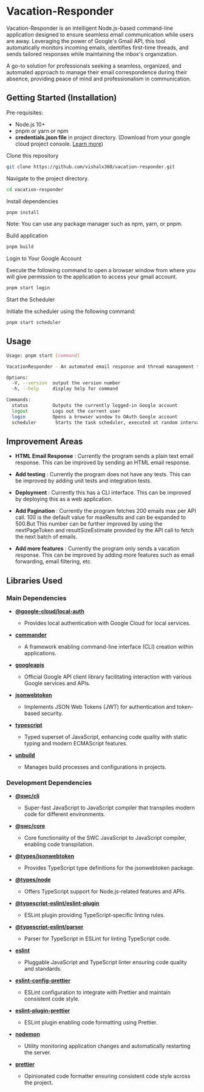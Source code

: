 # Vacation-Responder

Vacation-Responder is an intelligent Node.js-based command-line application designed to ensure seamless email communication while users are away. Leveraging the power of Google's Gmail API, this tool automatically monitors incoming emails, identifies first-time threads, and sends tailored responses while maintaining the inbox's organization.

A go-to solution for professionals seeking a seamless, organized, and automated approach to manage their email correspondence during their absence, providing peace of mind and professionalism in communication.

## Getting Started (Installation)

Pre-requisites:

- Node.js 10+
- pnpm or yarn or npm
- **credentials.json file** in project directory. (Download from your google cloud project console. [Learn more](https://developers.google.com/gmail/api/quickstart/nodejs))

Clone this repository

```bash
git clone https://github.com/vishalx360/vacation-responder.git
```

Navigate to the project directory.

```bash
cd vacation-responder
```

Install dependencies

```bash
pnpm install
```

Note: You can use any package manager such as npm, yarn, or pnpm.

Build application

```bash
pnpm build
```

Login to Your Google Account

Execute the following command to open a browser window from where you will give permission to the application to access your gmail account.

```bash
pnpm start login
```

Start the Scheduler

Initiate the scheduler using the following command:

```bash
pnpm start scheduler
```

## Usage

```bash
Usage: pnpm start [command]

VacationResponder - An automated email response and thread management tool.

Options:
  -V, --version  output the version number
  -h, --help     display help for command

Commands:
  status         Outputs the currently logged-in Google account
  logout         Logs out the current user
  login          Opens a browser window to OAuth Google account
  scheduler       Starts the task scheduler, executed at random intervals (ranging from 45 to 120 seconds)
```

## Improvement Areas

- **HTML Email Response** : Currently the program sends a plain text email response. This can be improved by sending an HTML email response.

- **Add testing** : Currently the program does not have any tests. This can be improved by adding unit tests and integration tests.

- **Deployment** : Currently this has a CLI interface. This can be improved by deploying this as a web application.

- **Add Pagination** : Currently the program fetches 200 emails max per API call. 100 is the default value for maxResults and can be expanded to 500.But This number can be further improved by using the nextPageToken and resultSizeEstimate provided by the API call to fetch the next batch of emails.

- **Add more features** : Currently the program only sends a vacation response. This can be improved by adding more features such as email forwarding, email filtering, etc.

## Libraries Used

### Main Dependencies

- **[@google-cloud/local-auth](https://www.npmjs.com/package/@google-cloud/local-auth)**

  - Provides local authentication with Google Cloud for local services.

- **[commander](https://www.npmjs.com/package/commander)**

  - A framework enabling command-line interface (CLI) creation within applications.

- **[googleapis](https://www.npmjs.com/package/googleapis)**

  - Official Google API client library facilitating interaction with various Google services and APIs.

- **[jsonwebtoken](https://www.npmjs.com/package/jsonwebtoken)**

  - Implements JSON Web Tokens (JWT) for authentication and token-based security.

- **[typescript](https://www.npmjs.com/package/typescript)**

  - Typed superset of JavaScript, enhancing code quality with static typing and modern ECMAScript features.

- **[unbuild](https://www.npmjs.com/package/unbuild)**
  - Manages build processes and configurations in projects.

### Development Dependencies

- **[@swc/cli](https://www.npmjs.com/package/@swc/cli)**

  - Super-fast JavaScript to JavaScript compiler that transpiles modern code for different environments.

- **[@swc/core](https://www.npmjs.com/package/@swc/core)**

  - Core functionality of the SWC JavaScript to JavaScript compiler, enabling code transpilation.

- **[@types/jsonwebtoken](https://www.npmjs.com/package/@types/jsonwebtoken)**

  - Provides TypeScript type definitions for the jsonwebtoken package.

- **[@types/node](https://www.npmjs.com/package/@types/node)**

  - Offers TypeScript support for Node.js-related features and APIs.

- **[@typescript-eslint/eslint-plugin](https://www.npmjs.com/package/@typescript-eslint/eslint-plugin)**

  - ESLint plugin providing TypeScript-specific linting rules.

- **[@typescript-eslint/parser](https://www.npmjs.com/package/@typescript-eslint/parser)**

  - Parser for TypeScript in ESLint for linting TypeScript code.

- **[eslint](https://www.npmjs.com/package/eslint)**

  - Pluggable JavaScript and TypeScript linter ensuring code quality and standards.

- **[eslint-config-prettier](https://www.npmjs.com/package/eslint-config-prettier)**

  - ESLint configuration to integrate with Prettier and maintain consistent code style.

- **[eslint-plugin-prettier](https://www.npmjs.com/package/eslint-plugin-prettier)**

  - ESLint plugin enabling code formatting using Prettier.

- **[nodemon](https://www.npmjs.com/package/nodemon)**

  - Utility monitoring application changes and automatically restarting the server.

- **[prettier](https://www.npmjs.com/package/prettier)**
  - Opinionated code formatter ensuring consistent code style across the project.
